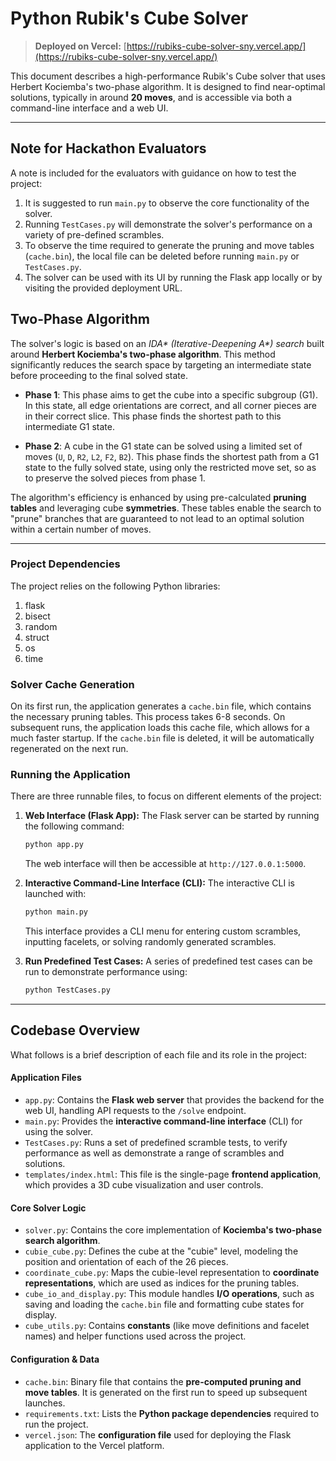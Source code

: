 # Python Rubik's Cube Solver

> **Deployed on Vercel:** [https://rubiks-cube-solver-sny.vercel.app/](https://rubiks-cube-solver-sny.vercel.app/)

This document describes a high-performance Rubik's Cube solver that uses Herbert Kociemba's two-phase algorithm. It is designed to find near-optimal solutions, typically in around **20 moves**, and is accessible via both a command-line interface and a web UI.

---

## Note for Hackathon Evaluators

A note is included for the evaluators with guidance on how to test the project:

1.  It is suggested to run `main.py` to observe the core functionality of the solver.
2.  Running `TestCases.py` will demonstrate the solver's performance on a variety of pre-defined scrambles.
3.  To observe the time required to generate the pruning and move tables (`cache.bin`), the local file can be deleted before running `main.py` or `TestCases.py`.
4.  The solver can be used with its UI by running the Flask app locally or by visiting the provided deployment URL.

## Two-Phase Algorithm

The solver's logic is based on an _IDA* (Iterative-Deepening A*) search_ built around **Herbert Kociemba's two-phase algorithm**. This method significantly reduces the search space by targeting an intermediate state before proceeding to the final solved state.

* **Phase 1**: This phase aims to get the cube into a specific subgroup (G1). In this state, all edge orientations are correct, and all corner pieces are in their correct slice. This phase finds the shortest path to this intermediate G1 state.

* **Phase 2**: A cube in the G1 state can be solved using a limited set of moves (`U`, `D`, `R2`, `L2`, `F2`, `B2`). This phase finds the shortest path from a G1 state to the fully solved state, using only the restricted move set, so as to preserve the solved pieces from phase 1.

The algorithm's efficiency is enhanced by using pre-calculated **pruning tables** and leveraging cube **symmetries**. These tables enable the search to "prune" branches that are guaranteed to not lead to an optimal solution within a certain number of moves.

---
### Project Dependencies

The project relies on the following Python libraries:
1.  flask
2.  bisect
3.  random
4.  struct
5.  os
6.  time

### Solver Cache Generation
On its first run, the application generates a `cache.bin` file, which contains the necessary pruning tables. This process takes 6-8 seconds. On subsequent runs, the application loads this cache file, which allows for a much faster startup. If the `cache.bin` file is deleted, it will be automatically regenerated on the next run.

### Running the Application
There are three runnable files, to focus on different elements of the project:

1.  **Web Interface (Flask App):**
    The Flask server can be started by running the following command:
    ```bash
    python app.py
    ```
    The web interface will then be accessible at `http://127.0.0.1:5000`.

2.  **Interactive Command-Line Interface (CLI):**
    The interactive CLI is launched with:
    ```bash
    python main.py
    ```
    This interface provides a CLI menu for entering custom scrambles, inputting facelets, or solving randomly generated scrambles.

3.  **Run Predefined Test Cases:**
    A series of predefined test cases can be run to demonstrate performance using:
    ```bash
    python TestCases.py
    ```

---

## Codebase Overview

What follows is a brief description of each file and its role in the project:

#### Application Files
* `app.py`: Contains the **Flask web server** that provides the backend for the web UI, handling API requests to the `/solve` endpoint.
* `main.py`: Provides the **interactive command-line interface** (CLI) for using the solver.
* `TestCases.py`: Runs a set of predefined scramble tests, to verify performance as well as demonstrate a range of scrambles and solutions.
* `templates/index.html`: This file is the single-page **frontend application**, which provides a 3D cube visualization and user controls.

#### Core Solver Logic
* `solver.py`: Contains the core implementation of **Kociemba's two-phase search algorithm**.
* `cubie_cube.py`: Defines the cube at the "cubie" level, modeling the position and orientation of each of the 26 pieces.
* `coordinate_cube.py`: Maps the cubie-level representation to **coordinate representations**, which are used as indices for the pruning tables.
* `cube_io_and_display.py`: This module handles **I/O operations**, such as saving and loading the `cache.bin` file and formatting cube states for display.
* `cube_utils.py`: Contains **constants** (like move definitions and facelet names) and helper functions used across the project.

#### Configuration & Data
* `cache.bin`: Binary file that contains the **pre-computed pruning and move tables**. It is generated on the first run to speed up subsequent launches.
* `requirements.txt`: Lists the **Python package dependencies** required to run the project.
* `vercel.json`: The **configuration file** used for deploying the Flask application to the Vercel platform.
